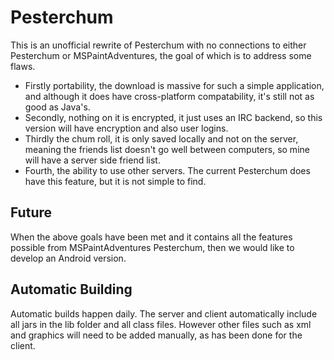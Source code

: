 Pesterchum
==========
This is an unofficial rewrite of Pesterchum with no connections to either Pesterchum or MSPaintAdventures,
the goal of which is to address some flaws.
* Firstly portability, the download is massive for such a simple application, 
and although it does have cross-platform compatability, 
it's still not as good as Java's. 
* Secondly, nothing on it is encrypted, 
it just uses an IRC backend, so this version will have encryption and also user logins. 
* Thirdly the chum roll, it is only saved locally and not on the server, 
meaning the friends list doesn't go well between computers, so mine will have a server side friend list. 
* Fourth, the ability to use other servers. The current Pesterchum does have this feature, but it is not simple to find.

Future
------
When the above goals have been met and it contains all the features possible from
MSPaintAdventures Pesterchum, then we would like to develop an Android version.

Automatic Building
------------------
Automatic builds happen daily. The server and client automatically include all jars in the lib folder and all class files.
However other files such as xml and graphics will need to be added manually, as has been done for the client.


